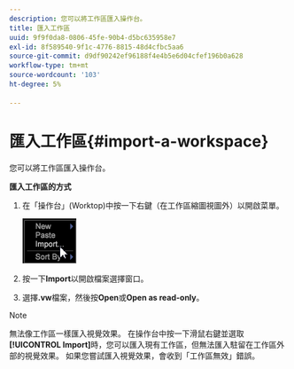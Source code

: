 ```yaml
---
description: 您可以將工作區匯入操作台。
title: 匯入工作區
uuid: 9f9f0da8-0806-45fe-90b4-d5bc635958e7
exl-id: 8f589540-9f1c-4776-8815-48d4cfbc5aa6
source-git-commit: d9df90242ef96188f4e4b5e6d04cfef196b0a628
workflow-type: tm+mt
source-wordcount: '103'
ht-degree: 5%

---
```


# 匯入工作區{#import-a-workspace}

您可以將工作區匯入操作台。

**匯入工作區的方式**

1. 在「操作台」(Worktop)中按一下右鍵（在工作區縮圖視圖外）以開啟菜單。

   ![](assets/import_workspace.png)

1. 按一下&#x200B;**Import**&#x200B;以開啟檔案選擇窗口。
1. 選擇&#x200B;**.vw**&#x200B;檔案，然後按&#x200B;**Open**&#x200B;或&#x200B;**Open as read-only**。

>[!NOTE]
>
>無法像工作區一樣匯入視覺效果。 在操作台中按一下滑鼠右鍵並選取&#x200B;**[!UICONTROL Import]**&#x200B;時，您可以匯入現有工作區，但無法匯入駐留在工作區外部的視覺效果。 如果您嘗試匯入視覺效果，會收到「工作區無效」錯誤。
